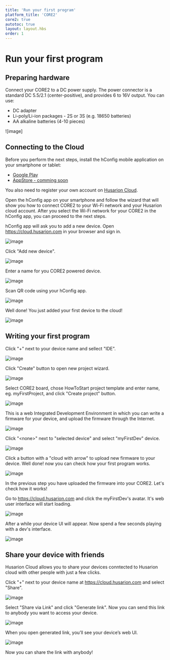 ```yaml
---
title: 'Run your first program'
platform_title: 'CORE2'
core2: true
autotoc: true
layout: layout.hbs
order: 1
---
```


# Run your first program #
## Preparing hardware ##

Connect your CORE2 to a DC power supply. The power connector is a standard DC 5.5/2.1 (center-positive), and provides 6 to 16V output. You can use:

* DC adapter
* Li-poly/Li-ion packages - 2S or 3S (e.g. 18650 batteries)
* AA alkaline batteries (4-10 pieces)

![image]

## Connecting to the Cloud ##
Before you perform the next steps, install the hConfig mobile application on your smartphone or tablet:
* [Google Play](https://play.google.com/store/apps/details?id=com.husarion.configtool2&hl=en)
* [AppStore - comming soon](https://husarion.com)

You also need to register your own account on [Husarion Cloud](https://cloud.husarion.com).

Open the hConfig app on your smartphone and follow the wizard that will show you how to connect CORE2 to your Wi-Fi network and your Husarion cloud account. After you select the Wi-Fi network for your CORE2 in the hConfig app, you can proceed to the next steps.

hConfig app will ask you to add a new device. Open https://cloud.husarion.com in your browser and sign in.

![image](/assets/img/howToStart/1_signin.png)

Click "Add new device".

![image](/assets/img/howToStart/2_addNewDevice.png)

Enter a name for you CORE2 powered device.

![image](/assets/img/howToStart/3_enterName.png)

Scan QR code using your hConfig app.

![image](/assets/img/howToStart/4_scanQr.png)

Well done! You just added your first device to the cloud!

![image](/assets/img/howToStart/5_devAdded.png)

## Writing your first program ##

Click "+" next to your device name and sellect "IDE".

![image](/assets/img/howToStart/6_openWebIDE.png)

Click "Create" button to open new project wizard.

![image](/assets/img/howToStart/7_createNewProj.png)

Select CORE2 board, chose HowToStart project template and enter name, eg. myFirstProject, and click "Create project" button.

![image](/assets/img/howToStart/8_projSettings.png)

This is a web Integrated Development Environment in which you can write a firmware for your device, and upload the firmware through the Internet.

![image](/assets/img/howToStart/9_webIDEmain.png)

Click "&lt;none&gt;" next to "selected device" and select "myFirstDev" device.

![image](/assets/img/howToStart/10_webIDEselectDev.png)

Click a button with a "cloud with arrow" to upload new firmware to your device. Well done! now you can check how your first program works.

![image](/assets/img/howToStart/11_webIDEprogram.png)

In the previous step you have uploaded the firmware into your CORE2. Let's check how it works!<br/>

Go to https://cloud.husarion.com and click the myFirstDev's avatar. It's web user interface will start loading.

![image](/assets/img/howToStart/12_openDevUI.png)

After a while your device UI will appear. Now spend a few seconds playing with a dev's interface.

![image](/assets/img/howToStart/13_devUI.png)

## Share your device with friends ##
Husarion Cloud allows you to share your devices conntected to Husarion cloud with other people with just a few clicks.

Click "+" next to your device name at https://cloud.husarion.com and select "Share".

![image](/assets/img/howToStart/14_shareSelect.png)

Select "Share via Link" and click "Generate link". Now you can send this link to anybody you want to access your device.

![image](/assets/img/howToStart/15_shareDetails.png)

When you open generated link, you’ll see your device’s web UI.

![image](/assets/img/howToStart/16_shareUI.png)

Now you can share the link with anybody!
